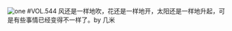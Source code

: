 ![one](http://image.wufazhuce.com/FlNSRoEpdErBmUQTvh74cFG1Lw9n)
#VOL.544
风还是一样地吹，花还是一样地开，太阳还是一样地升起，可是有些事情已经变得不一样了。by 几米
